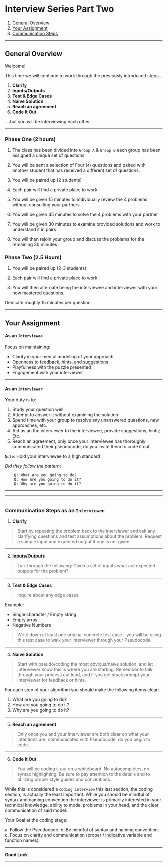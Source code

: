 # Interview Series Part Two


1. [General Overview](#general-overview)
2. [Your Assignment](#your-assignment)
3. [Communication Steps ](#communication-steps )

<hr>

## General Overview


Welcome! 

This time we will continue to work through the previously introduced steps... 

1. **Clarify** 
2. **Inputs/Outputs** 
3. **Test & Edge Cases** 
4. **Naive Solution**
5. **Reach an agreement**
6. **Code It Out**


....but you will be interviewing each other. 
<hr>

### Phase One (2 hours)

1. The class has been divided into `Group A` & `Group B` each group has been assigned a unique set of questions. 

2. You will be sent a selection of Four (`4`) questions and paired with another student that has received a different set of questions. 

3. You will be paired up (2 students) 

4. Each pair will find a private place to work

5. You will be given 15 minutes to individually review the 4 problems without consulting your partners 

6. You will be given 45 minutes to solve the 4 problems with your partner

7. You will be given 30 minutes to examine  provided solutions and work to understand it in pairs

8. You will then rejoin your group and discuss the problems for the remaining 30 minutes  

### Phase Two (2.5 Hours)

1. You will be paired up (2-3 students) 

2. Each pair will find a private place to work

3. You will then alternate being the interviewee and interviewer with your now mastered questions.

Dedicate roughly 15 minutes per question

<hr>

## Your Assignment

#### As an `Interviewee`

Focus on maintaining:

* Clarity in your mental modeling of your approach
* Openness to feedback, hints, and suggestions
* Playfulness with the puzzle presented
* Engagement with your interviewer


<hr>

#### As an `Interviewer`

Your duty is to: 

1. Study your question well
2. Attempt to answer it without examining the solution
3. Spend time with your group to resolve any unanswered questions, new approaches, etc.
4. Act as an the interviewer to the interviewee, provide suggestions, hints; Etc.
6. Reach an agreement; only once your interviewee has thoroughly communicated their pseudocode, do you invite them to code it out. 

`Note`: 
Hold your interviewee to a high standard

*Did they follow the pattern*:

```
	Q: What are you going to do? 
	Q: How are you going to do it? 
	Q: Why are you going to do it? 

```

<hr>
<hr>
<hr>

### Communication Steps as an `Interviewee`


1. **Clarify** 

> Start by repeating the problem back to the interviewer and ask any clarifying questions and test assumptions about the problem. Request a sample input and expected output if one is not given. 

<hr>  

2. **Inputs/Outputs** 

> Talk through the following: Given a set of inputs what are expected outputs for the problem? 

<hr>  

3. **Test & Edge Cases** 

> Inquire about any edge cases. 

Example: 

* Single character / Empty string
* Empty array
* Negative Numbers

>Write down at least one original concrete test case - you will be using this test case to walk your interviewer through your Pseudocode. 

<hr>  

4. **Naive Solution**

>Start with pseudo/coding the most obvious/naive solution, and let interviewer know this is where you are starting. Remember to talk through your process out loud, and if you get stuck prompt your interviewer for feedback or hints.

For each step of your algorithm you should make the following items clear: 

1. What are you going to do?
2. How are you going to do it? 
3. Why are you going to do it? 


<hr>  

5. **Reach an agreement**

> Only once you and your interviewer are both clear on what your intentions are, communicated with Pseudocode, do you begin to code. 

<hr>  

6. **Code It Out** 

> You will be coding it out on a whiteboard. No autocompletes, no syntax highlighting. Be sure to pay attention to the details and to utilizing proper style guides and conventions. 

While this is considered a `coding interview` this last section, the coding section, is actually the least important. While you should be mindful of syntax and naming convention the interviewer is primarily interested in your technical knowledge, ability to model problems in your head, and the clear communication of said model. 

Your Goal at the coding stage: 

a. Follow the Pseudocode.
b. Be mindful of syntax and naming convention.
c. Focus on clarity and communication (proper / indicative variable and function names).


<hr>

**Good Luck**


<hr>
